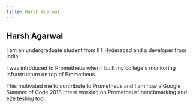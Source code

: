 ```yaml
---
title: Harsh Agarwal
---
```


## Harsh Agarwal

I am an undergraduate student from IIT Hyderabad and a developer from India.

I was introduced to Prometheus when I built my college's monitoring infrastructure on top of Prometheus.

This motivated me to contribute to Prometheus and I am now a Google Summer of Code 2018 intern working on Prometheus' benchmarking and e2e testing tool.